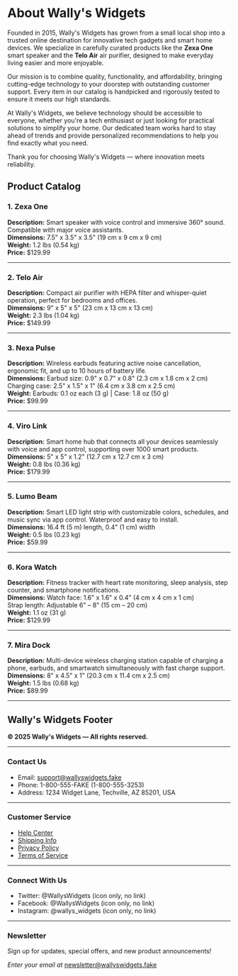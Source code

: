 # About Wally's Widgets

Founded in 2015, Wally's Widgets has grown from a small local shop into a trusted online destination for innovative tech gadgets and smart home devices. We specialize in carefully curated products like the **Zexa One** smart speaker and the **Telo Air** air purifier, designed to make everyday living easier and more enjoyable.

Our mission is to combine quality, functionality, and affordability, bringing cutting-edge technology to your doorstep with outstanding customer support. Every item in our catalog is handpicked and rigorously tested to ensure it meets our high standards.

At Wally's Widgets, we believe technology should be accessible to everyone, whether you're a tech enthusiast or just looking for practical solutions to simplify your home. Our dedicated team works hard to stay ahead of trends and provide personalized recommendations to help you find exactly what you need.

Thank you for choosing Wally's Widgets — where innovation meets reliability.

## Product Catalog

### 1. Zexa One  
**Description:** Smart speaker with voice control and immersive 360° sound. Compatible with major voice assistants.  
**Dimensions:** 7.5" x 3.5" x 3.5" (19 cm x 9 cm x 9 cm)  
**Weight:** 1.2 lbs (0.54 kg)  
**Price:** $129.99

---

### 2. Telo Air  
**Description:** Compact air purifier with HEPA filter and whisper-quiet operation, perfect for bedrooms and offices.  
**Dimensions:** 9" x 5" x 5" (23 cm x 13 cm x 13 cm)  
**Weight:** 2.3 lbs (1.04 kg)  
**Price:** $149.99

---

### 3. Nexa Pulse  
**Description:** Wireless earbuds featuring active noise cancellation, ergonomic fit, and up to 10 hours of battery life.  
**Dimensions:** Earbud size: 0.9" x 0.7" x 0.8" (2.3 cm x 1.8 cm x 2 cm)  
Charging case: 2.5" x 1.5" x 1" (6.4 cm x 3.8 cm x 2.5 cm)  
**Weight:** Earbuds: 0.1 oz each (3 g) | Case: 1.8 oz (50 g)  
**Price:** $99.99

---

### 4. Viro Link  
**Description:** Smart home hub that connects all your devices seamlessly with voice and app control, supporting over 1000 smart products.  
**Dimensions:** 5" x 5" x 1.2" (12.7 cm x 12.7 cm x 3 cm)  
**Weight:** 0.8 lbs (0.36 kg)  
**Price:** $179.99

---

### 5. Lumo Beam  
**Description:** Smart LED light strip with customizable colors, schedules, and music sync via app control. Waterproof and easy to install.  
**Dimensions:** 16.4 ft (5 m) length, 0.4" (1 cm) width  
**Weight:** 0.5 lbs (0.23 kg)  
**Price:** $59.99

---

### 6. Kora Watch  
**Description:** Fitness tracker with heart rate monitoring, sleep analysis, step counter, and smartphone notifications.  
**Dimensions:** Watch face: 1.6" x 1.6" x 0.4" (4 cm x 4 cm x 1 cm)  
Strap length: Adjustable 6" – 8" (15 cm – 20 cm)  
**Weight:** 1.1 oz (31 g)  
**Price:** $129.99

---

### 7. Mira Dock  
**Description:** Multi-device wireless charging station capable of charging a phone, earbuds, and smartwatch simultaneously with fast charge support.  
**Dimensions:** 8" x 4.5" x 1" (20.3 cm x 11.4 cm x 2.5 cm)  
**Weight:** 1.5 lbs (0.68 kg)  
**Price:** $89.99

---

## Wally's Widgets Footer

**© 2025 Wally's Widgets — All rights reserved.**

---

### Contact Us  
- Email: support@wallyswidgets.fake  
- Phone: 1-800-555-FAKE (1-800-555-3253)  
- Address: 1234 Widget Lane, Techville, AZ 85201, USA  

---

### Customer Service  
- [Help Center](#)  
- [Shipping Info](#)  
- [Privacy Policy](#)  
- [Terms of Service](#)  

---

### Connect With Us  
- Twitter: @WallysWidgets (icon only, no link)  
- Facebook: @WallysWidgets (icon only, no link)  
- Instagram: @wallys_widgets (icon only, no link)  

---

### Newsletter  
Sign up for updates, special offers, and new product announcements!

*Enter your email at* [newsletter@wallyswidgets.fake](mailto:newsletter@wallyswidgets.fake)  
